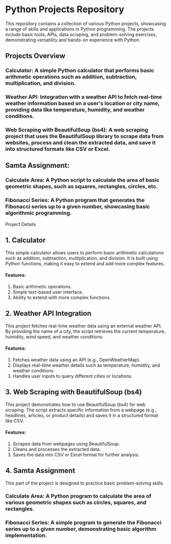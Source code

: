 # Python Projects Repository
This repository contains a collection of various Python projects, showcasing a range of skills and applications in Python programming. The projects include basic tools, APIs, data scraping, and problem-solving exercises, demonstrating versatility and hands-on experience with Python.

## Projects Overview
### Calculator: A simple Python calculator that performs basic arithmetic operations such as addition, subtraction, multiplication, and division.

### Weather API: Integration with a weather API to fetch real-time weather information based on a user's location or city name, providing data like temperature, humidity, and weather conditions.

### Web Scraping with BeautifulSoup (bs4): A web scraping project that uses the BeautifulSoup library to scrape data from websites, process and clean the extracted data, and save it into structured formats like CSV or Excel.

## Samta Assignment:

### Calculate Area: A Python script to calculate the area of basic geometric shapes, such as squares, rectangles, circles, etc.
### Fibonacci Series: A Python program that generates the Fibonacci series up to a given number, showcasing basic algorithmic programming.
Project Details
## 1. Calculator
This simple calculator allows users to perform basic arithmetic calculations such as addition, subtraction, multiplication, and division. It is built using Python functions, making it easy to extend and add more complex features.

#### Features:
1. Basic arithmetic operations.
2. Simple text-based user interface.
3. Ability to extend with more complex functions.
## 2. Weather API Integration
This project fetches real-time weather data using an external weather API. By providing the name of a city, the script retrieves the current temperature, humidity, wind speed, and weather conditions.

#### Features:
1. Fetches weather data using an API (e.g., OpenWeatherMap).
2. Displays real-time weather details such as temperature, humidity, and weather conditions.
3. Handles user inputs to query different cities or locations.
## 3. Web Scraping with BeautifulSoup (bs4)
This project demonstrates how to use BeautifulSoup (bs4) for web scraping. The script extracts specific information from a webpage (e.g., headlines, articles, or product details) and saves it in a structured format like CSV.

#### Features:
1. Scrapes data from webpages using BeautifulSoup.
2. Cleans and processes the extracted data.
3. Saves the data into CSV or Excel format for further analysis.
## 4. Samta Assignment
This part of the project is designed to practice basic problem-solving skills.

### Calculate Area: A Python program to calculate the area of various geometric shapes such as circles, squares, and rectangles.
### Fibonacci Series: A simple program to generate the Fibonacci series up to a given number, demonstrating basic algorithm implementation.

